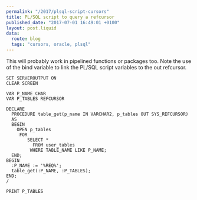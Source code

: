 ```yaml
---
permalink: "/2017/plsql-script-cursors"
title: PL/SQL script to query a refcursor
published_date: "2017-07-01 16:49:01 +0100"
layout: post.liquid
data:
  route: blog
  tags: "cursors, oracle, plsql"
---
```

This will probably work in pipelined functions or packages too. Note the use of
the bind variable to link the PL/SQL script variables to the out refcursor.

```plsql
SET SERVEROUTPUT ON
CLEAR SCREEN

VAR P_NAME CHAR
VAR P_TABLES REFCURSOR

DECLARE
  PROCEDURE table_get(p_name IN VARCHAR2, p_tables OUT SYS_REFCURSOR)
  AS
  BEGIN
    OPEN p_tables 
     FOR
        SELECT * 
          FROM user_tables 
         WHERE TABLE_NAME LIKE P_NAME;
  END;
BEGIN  
  :P_NAME := '%REQ%';
  table_get(:P_NAME, :P_TABLES);
END;
/

PRINT P_TABLES
```
